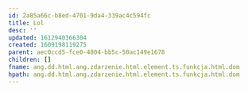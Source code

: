 ```yaml
---
id: 2a85a66c-b8ed-4701-9da4-339ac4c594fc
title: Lol
desc: ''
updated: 1612940366304
created: 1609198119275
parent: aec0ccd5-fce0-4804-bb5c-50ac149e1678
children: []
fname: ang.dd.html.ang.zdarzenie.html.element.ts.funkcja.html.dom
hpath: ang.dd.html.ang.zdarzenie.html.element.ts.funkcja.html.dom
---
```



